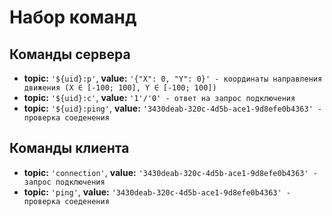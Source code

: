 # Набор команд

## Команды сервера

* **topic:** `'${uid}:p'`, **value:** `'{"X": 0, "Y": 0}' - координаты направления движения (X ∈ [-100; 100], Y ∈ [-100; 100])`
* **topic:** `'${uid}:c'`, **value:** `'1'/'0' - ответ на запрос подключения`
* **topic:** `'${uid}:ping'`, **value:** `'3430deab-320c-4d5b-ace1-9d8efe0b4363' - проверка соеденения`

## Команды клиента

* **topic:** `'connection'`, **value:** `'3430deab-320c-4d5b-ace1-9d8efe0b4363' - запрос подключения`
* **topic:** `'ping'`, **value:** `'3430deab-320c-4d5b-ace1-9d8efe0b4363' - проверка соеденения`

